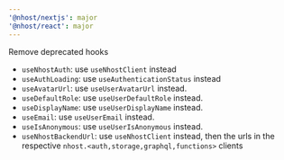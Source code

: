 ```yaml
---
'@nhost/nextjs': major
'@nhost/react': major
---
```


Remove deprecated hooks

- `useNhostAuth`: use `useNhostClient` instead
- `useAuthLoading`: use `useAuthenticationStatus` instead
- `useAvatarUrl`: use `useUserAvatarUrl` instead.
- `useDefaultRole`: use `useUserDefaultRole` instead.
- `useDisplayName`: use `useUserDisplayName` instead.
- `useEmail`: use `useUserEmail` instead.
- `useIsAnonymous`: use `useUserIsAnonymous` instead.
- `useNhostBackendUrl`: use `useNhostClient` instead, then the urls in the respective `nhost.<auth,storage,graphql,functions>` clients
